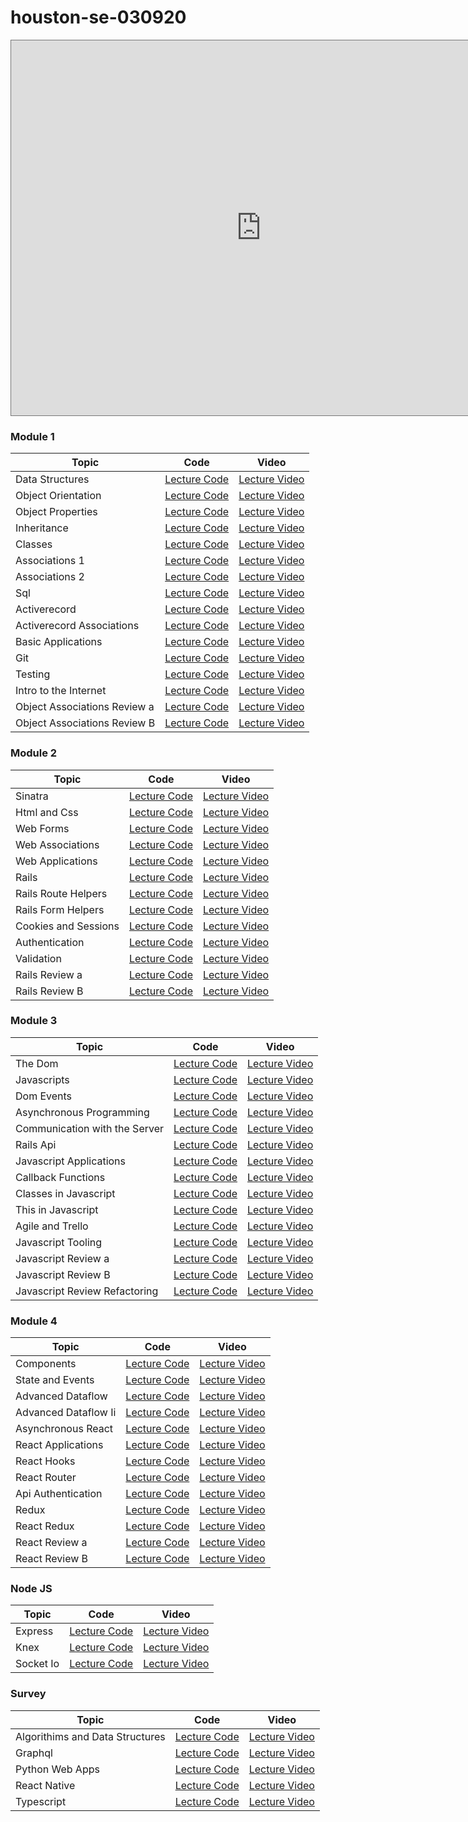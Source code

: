 # houston-se-030920

<iframe src="https://calendar.google.com/calendar/b/1/embed?height=600&amp;wkst=1&amp;bgcolor=%23ffffff&amp;ctz=America%2FChicago&amp;src=ZmxhdGlyb25zY2hvb2wuY29tX3QyM2s0MDQ5Z2w3bzFocG1oMzNkcjhrMjFjQGdyb3VwLmNhbGVuZGFyLmdvb2dsZS5jb20&amp;src=ZmxhdGlyb25zY2hvb2wuY29tX2FuNWZyOXR2YzI2YTNsMTdqZDljZWxjOXNrQGdyb3VwLmNhbGVuZGFyLmdvb2dsZS5jb20&amp;color=%233F51B5&amp;color=%230B8043&amp;mode=WEEK" style="border:solid 1px #777" width="800" height="600" frameborder="0" scrolling="no"></iframe>


### Module 1
| Topic                         | Code                                      | Video              |
|-------------------------------|-------------------------------------------|--------------------|
|   Data Structures         | [Lecture Code](https://github.com/learn-co-students/houston-se-030920/tree/master/01-data-structures)    | [Lecture Video](https://www.youtube.com/watch?v=i1qXTptvnoU) |
|   Object Orientation         | [Lecture Code](https://github.com/learn-co-students/houston-se-030920/tree/master/02-object-orientation)    | [Lecture Video](https://www.youtube.com/watch?v=wG8QLUCpzHc) |
|   Object Properties         | [Lecture Code](https://github.com/learn-co-students/houston-se-030920/tree/master/03-object-properties)    | [Lecture Video]() |
|   Inheritance         | [Lecture Code](https://github.com/learn-co-students/houston-se-030920/tree/master/04-inheritance)    | [Lecture Video](https://youtu.be/UMYdWh-fL9I) |
|   Classes         | [Lecture Code](https://github.com/learn-co-students/houston-se-030920/tree/master/05-classes)    | [Lecture Video](https://youtu.be/s5337F6JAyw) |
|   Associations 1         | [Lecture Code](https://github.com/learn-co-students/houston-se-030920/tree/master/06-associations-1)    | [Lecture Video](https://youtu.be/vspKnugNgnA) |
|   Associations 2         | [Lecture Code](https://github.com/learn-co-students/houston-se-030920/tree/master/07-associations-2)    | [Lecture Video](https://youtu.be/e5ixw1XMD3o) |
|   Sql         | [Lecture Code](https://github.com/learn-co-students/houston-se-030920/tree/master/08-sql)    | [Lecture Video](https://youtu.be/B7gOh8hfxW4) |
|   Activerecord         | [Lecture Code](https://github.com/learn-co-students/houston-se-030920/tree/master/09-activerecord)    | [Lecture Video](https://youtu.be/VATdLfOQWRI) |
|   Activerecord Associations         | [Lecture Code](https://github.com/learn-co-students/houston-se-030920/tree/master/10-activerecord-associations)    | [Lecture Video](https://youtu.be/j6xs22LYD7U) |
|   Basic Applications         | [Lecture Code](https://github.com/learn-co-students/houston-se-030920/tree/master/11-basic-applications)    | [Lecture Video](https://youtu.be/SJCyMXlP5-E) |
|   Git         | [Lecture Code](https://github.com/learn-co-students/houston-se-030920/tree/master/12-git)    | [Lecture Video](https://youtu.be/acuu5IzhmL0) |
|   Testing         | [Lecture Code](https://github.com/learn-co-students/houston-se-030920/tree/master/13-testing)    | [Lecture Video](https://youtu.be/1p_EFijbM7Q) |
|   Intro to the Internet         | [Lecture Code](https://github.com/learn-co-students/houston-se-030920/tree/master/14-intro-to-the-internet)    | [Lecture Video](https://www.youtube.com/watch?v=bCY39zZad1A) |
|   Object Associations Review a         | [Lecture Code](https://github.com/learn-co-students/houston-se-030920/tree/master/r.1-object-associations-review-a)    | [Lecture Video](https://youtu.be/ke9892HxANg) |
|   Object Associations Review B         | [Lecture Code](https://github.com/learn-co-students/houston-se-030920/tree/master/r.1-object-associations-review-b)    | [Lecture Video](https://youtu.be/ke9892HxANg) |


### Module 2
| Topic                         | Code                                      | Video              |
|-------------------------------|-------------------------------------------|--------------------|
|   Sinatra         | [Lecture Code](https://github.com/learn-co-students/houston-se-030920/tree/master/15-sinatra)    | [Lecture Video](https://youtu.be/jIoJt6N2J40) |
|   Html and Css         | [Lecture Code](https://github.com/learn-co-students/houston-se-030920/tree/master/16-html-and-css)    | [Lecture Video](https://www.youtube.com/watch?v=UBMByzEpHeA) |
|   Web Forms         | [Lecture Code](https://github.com/learn-co-students/houston-se-030920/tree/master/17-web-forms)    | [Lecture Video](https://youtu.be/NcTEipCmjQ4) |
|   Web Associations         | [Lecture Code](https://github.com/learn-co-students/houston-se-030920/tree/master/18-web-associations)    | [Lecture Video](https://youtu.be/_mv7zo1s7hA) |
|   Web Applications         | [Lecture Code](https://github.com/learn-co-students/houston-se-030920/tree/master/19-web-applications)    | [Lecture Video](https://youtu.be/quyOWuQr2-s) |
|   Rails         | [Lecture Code](https://github.com/learn-co-students/houston-se-030920/tree/master/20-rails)    | [Lecture Video](https://youtu.be/9gnVLppA5mc) |
|   Rails Route Helpers         | [Lecture Code](https://github.com/learn-co-students/houston-se-030920/tree/master/21-rails-route-helpers)    | [Lecture Video](https://youtu.be/CufL_RvYlc0) |
|   Rails Form Helpers         | [Lecture Code](https://github.com/learn-co-students/houston-se-030920/tree/master/22-rails-form-helpers)    | [Lecture Video](https://youtu.be/qUt_THCGlpw) |
|   Cookies and Sessions         | [Lecture Code](https://github.com/learn-co-students/houston-se-030920/tree/master/23-cookies-and-sessions)    | [Lecture Video](https://youtu.be/8hkVZ3fQuNU) |
|   Authentication         | [Lecture Code](https://github.com/learn-co-students/houston-se-030920/tree/master/24-authentication)    | [Lecture Video](https://youtu.be/518sSOtk_x0) |
|   Validation         | [Lecture Code](https://github.com/learn-co-students/houston-se-030920/tree/master/25-validation)    | [Lecture Video](https://youtu.be/pK_LLuB2JVM) |
|   Rails Review a         | [Lecture Code](https://github.com/learn-co-students/houston-se-030920/tree/master/r.2-rails-review-a)    | [Lecture Video](https://youtu.be/kGEcZ5RISO4) |
|   Rails Review B         | [Lecture Code](https://github.com/learn-co-students/houston-se-030920/tree/master/r.2-rails-review-b)    | [Lecture Video](https://youtu.be/kGEcZ5RISO4) |


### Module 3
| Topic                         | Code                                      | Video              |
|-------------------------------|-------------------------------------------|--------------------|
|   The Dom         | [Lecture Code](https://github.com/learn-co-students/houston-se-030920/tree/master/26-the-dom)    | [Lecture Video](https://youtu.be/HtWLCAaMlw8) |
|   Javascripts         | [Lecture Code](https://github.com/learn-co-students/houston-se-030920/tree/master/27-javascripts)    | [Lecture Video](https://youtu.be/9HjP1iazxXU) |
|   Dom Events         | [Lecture Code](https://github.com/learn-co-students/houston-se-030920/tree/master/28-dom-events)    | [Lecture Video](https://youtu.be/6RJ9nH9Hoi8) |
|   Asynchronous Programming         | [Lecture Code](https://github.com/learn-co-students/houston-se-030920/tree/master/29-asynchronous-programming)    | [Lecture Video](https://youtu.be/fm2CrRWdA0Ic) |
|   Communication with the Server         | [Lecture Code](https://github.com/learn-co-students/houston-se-030920/tree/master/30-communication-with-the-server)    | [Lecture Video](https://youtu.be/1FrqPVs2u2M) |
|   Rails Api         | [Lecture Code](https://github.com/learn-co-students/houston-se-030920/tree/master/31-rails-api)    | [Lecture Video](https://youtu.be/8R5b3emQn2o) |
|   Javascript Applications         | [Lecture Code](https://github.com/learn-co-students/houston-se-030920/tree/master/32-javascript-applications)    | [Lecture Video](https://youtu.be/PMWboFFGnvk) |
|   Callback Functions         | [Lecture Code](https://github.com/learn-co-students/houston-se-030920/tree/master/33-callback-functions)    | [Lecture Video]() |
|   Classes in Javascript         | [Lecture Code](https://github.com/learn-co-students/houston-se-030920/tree/master/34-classes-in-javascript)    | [Lecture Video]() |
|   This in Javascript         | [Lecture Code](https://github.com/learn-co-students/houston-se-030920/tree/master/35-this-in-javascript)    | [Lecture Video]() |
|   Agile and Trello         | [Lecture Code](https://github.com/learn-co-students/houston-se-030920/tree/master/36-agile-and-trello)    | [Lecture Video]() |
|   Javascript Tooling         | [Lecture Code](https://github.com/learn-co-students/houston-se-030920/tree/master/37-javascript-tooling)    | [Lecture Video](https://www.youtube.com/watch?v=MHuD9dY1ZjI) |
|   Javascript Review a         | [Lecture Code](https://github.com/learn-co-students/houston-se-030920/tree/master/r.3-javascript-review-a)    | [Lecture Video](https://www.youtube.com/watch?v=HFQfLbTJDqw) |
|   Javascript Review B         | [Lecture Code](https://github.com/learn-co-students/houston-se-030920/tree/master/r.3-javascript-review-b)    | [Lecture Video](https://www.youtube.com/watch?v=rCWGQT9uk4g) |
|   Javascript Review Refactoring         | [Lecture Code](https://github.com/learn-co-students/houston-se-030920/tree/master/r.3-javascript-review-refactoring)    | [Lecture Video](https://www.youtube.com/watch?v=HFQfLbTJDqw) |


### Module 4
| Topic                         | Code                                      | Video              |
|-------------------------------|-------------------------------------------|--------------------|
|   Components         | [Lecture Code](https://github.com/learn-co-students/houston-se-030920/tree/master/38-components)    | [Lecture Video](https://www.youtube.com/watch?v=J6orF0YWx0U) |
|   State and Events         | [Lecture Code](https://github.com/learn-co-students/houston-se-030920/tree/master/39-state-and-events)    | [Lecture Video](https://www.youtube.com/watch?v=SSmLBQM7guk) |
|   Advanced Dataflow         | [Lecture Code](https://github.com/learn-co-students/houston-se-030920/tree/master/40-advanced-dataflow)    | [Lecture Video](https://www.youtube.com/watch?v=pfs0StDB1o8) |
|   Advanced Dataflow Ii         | [Lecture Code](https://github.com/learn-co-students/houston-se-030920/tree/master/40-advanced-dataflow-ii)    | [Lecture Video](https://www.youtube.com/watch?v=ZGdyo1Npbic) |
|   Asynchronous React         | [Lecture Code](https://github.com/learn-co-students/houston-se-030920/tree/master/41-asynchronous-react)    | [Lecture Video](https://www.youtube.com/watch?v=feua3rkMiVc) |
|   React Applications         | [Lecture Code](https://github.com/learn-co-students/houston-se-030920/tree/master/42-react-applications)    | [Lecture Video](https://www.youtube.com/watch?v=4_mcDqhPDfE) |
|   React Hooks         | [Lecture Code](https://github.com/learn-co-students/houston-se-030920/tree/master/43-react-hooks)    | [Lecture Video](https://www.youtube.com/watch?v=xKbgkVl3BpA) |
|   React Router         | [Lecture Code](https://github.com/learn-co-students/houston-se-030920/tree/master/44-react-router)    | [Lecture Video](https://www.youtube.com/watch?v=ByufeFeoy90) |
|   Api Authentication         | [Lecture Code](https://github.com/learn-co-students/houston-se-030920/tree/master/45-api-authentication)    | [Lecture Video](https://www.youtube.com/watch?v=wDuy046FBPI) |
|   Redux         | [Lecture Code](https://github.com/learn-co-students/houston-se-030920/tree/master/46-redux)    | [Lecture Video](https://www.youtube.com/watch?v=8xn3pj4BAyA) |
|   React Redux         | [Lecture Code](https://github.com/learn-co-students/houston-se-030920/tree/master/47-react-redux)    | [Lecture Video](https://www.youtube.com/watch?v=_-98-7C2RxQ) |
|   React Review a         | [Lecture Code](https://github.com/learn-co-students/houston-se-030920/tree/master/r.4-react-review-a)    | [Lecture Video](https://www.youtube.com/watch?v=a08wfrjipOo) |
|   React Review B         | [Lecture Code](https://github.com/learn-co-students/houston-se-030920/tree/master/r.4-react-review-b)    | [Lecture Video](https://www.youtube.com/watch?v=a08wfrjipOo) |


### Node JS
| Topic                         | Code                                      | Video              |
|-------------------------------|-------------------------------------------|--------------------|
|   Express         | [Lecture Code](https://github.com/learn-co-students/houston-se-030920/tree/master/node.1-express)    | [Lecture Video](https://www.youtube.com/watch?v=Wxeddiso8nI) |
|   Knex         | [Lecture Code](https://github.com/learn-co-students/houston-se-030920/tree/master/node.2-knex)    | [Lecture Video](https://www.youtube.com/watch?v=Ao_p5PvglWo) |
|   Socket Io         | [Lecture Code](https://github.com/learn-co-students/houston-se-030920/tree/master/node.3-socket-io)    | [Lecture Video](https://www.youtube.com/watch?v=46U5RDA7koE) |


### Survey
| Topic                         | Code                                      | Video              |
|-------------------------------|-------------------------------------------|--------------------|
|   Algorithims and Data Structures         | [Lecture Code](https://github.com/learn-co-students/houston-se-030920/tree/master/survey-algorithims-and-data-structures)    | [Lecture Video](https://www.youtube.com/watch?v=lbovhKLKA6c) |
|   Graphql         | [Lecture Code](https://github.com/learn-co-students/houston-se-030920/tree/master/survey-graphql)    | [Lecture Video](https://www.youtube.com/watch?v=c9puc08SumM) |
|   Python Web Apps         | [Lecture Code](https://github.com/learn-co-students/houston-se-030920/tree/master/survey-python-web-apps)    | [Lecture Video](https://www.youtube.com/watch?v=SxUsu2kZVUE) |
|   React Native         | [Lecture Code](https://github.com/learn-co-students/houston-se-030920/tree/master/survey-react-native)    | [Lecture Video](https://www.youtube.com/watch?v=aeUCh5XoDiA) |
|   Typescript         | [Lecture Code](https://github.com/learn-co-students/houston-se-030920/tree/master/survey-typescript)    | [Lecture Video](https://www.youtube.com/watch?v=SiUjljFV9Y0) |

